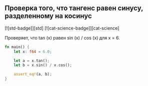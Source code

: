 ## Проверка того, что тангенс равен синусу, разделенному на косинус

[![std-badge]][std] [![cat-science-badge]][cat-science]

Проверяет, что tan (x) равен sin (x) / cos (x) для x = 6.

```rust
fn main() {
    let x: f64 = 6.0;

    let a = x.tan();
    let b = x.sin() / x.cos();

    assert_eq!(a, b);
}
```
